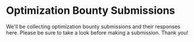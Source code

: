 # Optimization Bounty Submissions

We'll be collecting optimization bounty submissions and their responses here. Please be sure to take a look before making a submission. Thank you!